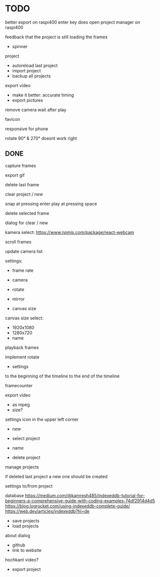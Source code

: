 # TODO

better export on raspi400
enter key does open project manager on raspi400

feedback that the project is still loading the frames

- spinner

project

- autoreload last project
- import project
- backup all projects

export video

- make it better: accurate timing
- export pictures

remove camera wait after play

favicon

responsive for phone

rotate 90° & 270° doesnt work right

## DONE

capture frames

export gif

delete last frame

clear project / new

snap at pressing enter
play at pressing space

delete selected frame

dialog for clear / new

kamera select:
<https://www.npmjs.com/package/react-webcam>

scroll frames

update camera list

settings:

- frame rate
- camera

- rotate
- mirror
- canvas size

canvas size select:

- 1920x1080
- 1280x720
- name

playback frames

implement rotate

- settings

to the beginning of the timeline
to the end of the timeline

framecounter

export video

- as mpeg
- size?

settings icon in the upper left corner

- new

- select project

- name

- delete project

manage projects


if deleted last project a new one should be created

settings to/from project

database
https://medium.com/@kamresh485/indexeddb-tutorial-for-beginners-a-comprehensive-guide-with-coding-examples-74df2914d4d5
https://blog.logrocket.com/using-indexeddb-complete-guide/
https://web.dev/articles/indexeddb?hl=de

- save projects
- load projects

about dialog

- github
- link to website

hochkant video?

- export project
